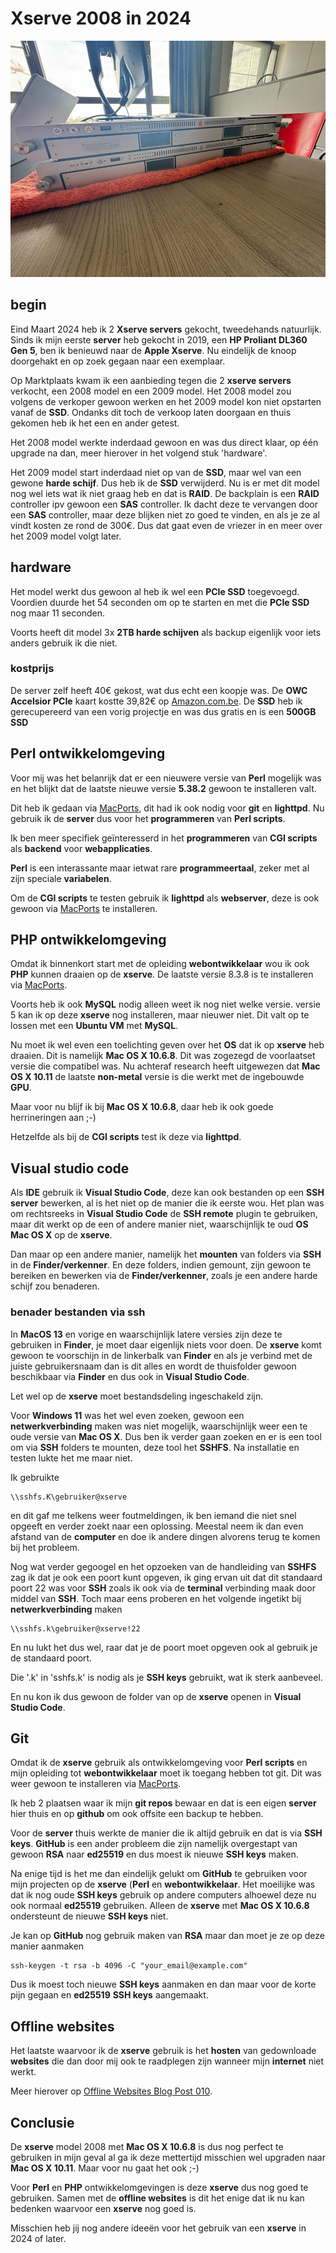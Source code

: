 # Xserve 2008 in 2024

![Xserve model 2008 and 2009](images/xserve.jpg)

## begin

Eind Maart 2024 heb ik 2 **Xserve servers** gekocht, tweedehands natuurlijk. Sinds ik mijn eerste **server** heb gekocht in 2019, een **HP Proliant DL360 Gen 5**, ben ik benieuwd naar de **Apple Xserve**. Nu eindelijk de knoop doorgehakt en op zoek gegaan naar een exemplaar.

Op Marktplaats kwam ik een aanbieding tegen die 2 **xserve servers** verkocht, een 2008 model en een 2009 model. Het 2008 model zou volgens de verkoper gewoon werken en het 2009 model kon niet opstarten vanaf de **SSD**. Ondanks dit toch de verkoop laten doorgaan en thuis gekomen heb ik het een en ander getest.

Het 2008 model werkte inderdaad gewoon en was dus direct klaar, op één upgrade na dan, meer hierover in het volgend stuk 'hardware'.

Het 2009 model start inderdaad niet op van de **SSD**, maar wel van een gewone **harde schijf**. Dus heb ik de **SSD** verwijderd. Nu is er met dit model nog wel iets wat ik niet graag heb en dat is **RAID**. De backplain is een **RAID** controller ipv gewoon een **SAS** controller. Ik dacht deze te vervangen door een **SAS** controller, maar deze blijken niet zo goed te vinden, en als je ze al vindt kosten ze rond de 300€. Dus dat gaat even de vriezer in en meer over het 2009 model volgt later.

## hardware

Het model werkt dus gewoon al heb ik wel een **PCIe SSD** toegevoegd. Voordien duurde het 54 seconden om op te starten en met die **PCIe SSD** nog maar 11 seconden.

Voorts heeft dit model 3x **2TB harde schijven** als backup eigenlijk voor iets anders gebruik ik die niet.

### kostprijs

De server zelf heeft 40€ gekost, wat dus echt een koopje was. De **OWC Accelsior PCIe** kaart kostte 39,82€ op [Amazon.com.be](https://amazon.com.be). De **SSD** heb ik gerecupereerd van een vorig projectje en was dus gratis en is een **500GB SSD**

## Perl ontwikkelomgeving

Voor mij was het belanrijk dat er een nieuwere versie van **Perl** mogelijk was en het blijkt dat de laatste nieuwe versie **5.38.2** gewoon te installeren valt.

Dit heb ik gedaan via [MacPorts](https://www.macports.org), dit had ik ook nodig voor **git** en **lighttpd**.
Nu gebruik ik de **server** dus voor het **programmeren** van **Perl scripts**. 

Ik ben meer specifiek geïnteresserd in het **programmeren** van **CGI scripts** als **backend** voor **webapplicaties**.

**Perl** is een interassante maar ietwat rare **programmeertaal**, zeker met al zijn speciale **variabelen**.

Om de **CGI scripts** te testen gebruik ik **lighttpd** als **webserver**, deze is ook gewoon via [MacPorts](https://www.macports.org) te installeren.

## PHP ontwikkelomgeving

Omdat ik binnenkort start met de opleiding **webontwikkelaar** wou ik ook **PHP** kunnen draaien op de **xserve**. De laatste versie 8.3.8 is te installeren via [MacPorts](https://www.macports.org).

Voorts heb ik ook **MySQL** nodig alleen weet ik nog niet welke versie. versie 5 kan ik op deze **xserve** nog installeren, maar nieuwer niet. Dit valt op te lossen met een **Ubuntu VM** met **MySQL**.

Nu moet ik wel even een toelichting geven over het **OS** dat ik op **xserve** heb draaien. Dit is namelijk **Mac OS X 10.6.8**. Dit was zogezegd de voorlaatset versie die compatibel was. Nu achteraf research heeft uitgewezen dat **Mac OS X 10.11** de laatste **non-metal** versie is die werkt met de ingebouwde **GPU**.

Maar voor nu blijf ik bij **Mac OS X 10.6.8**, daar heb ik ook goede herrineringen aan ;-)

Hetzelfde als bij de **CGI scripts** test ik deze via **lighttpd**.

## Visual studio code

Als **IDE** gebruik ik **Visual Studio Code**, deze kan ook bestanden op een **SSH server** bewerken, al is het niet op de manier die ik eerste wou. Het plan was om rechtsreeks in **Visual Studio Code** de **SSH remote** plugin te gebruiken, maar dit werkt op de een of andere manier niet, waarschijnlijk te oud **OS Mac OS X** op de **xserve**.

Dan maar op een andere manier, namelijk het **mounten** van folders via **SSH** in de **Finder/verkenner**. En deze folders, indien gemount, zijn gewoon te bereiken en bewerken via de **Finder/verkenner**, zoals je een andere harde schijf zou benaderen.

### benader bestanden via ssh

In **MacOS 13** en vorige en waarschijnlijk latere versies zijn deze te gebruiken in **Finder**, je moet daar eigenlijk niets voor doen. De **xserve** komt gewoon te voorschijn in de linkerbalk van **Finder** en als je verbind met de juiste gebruikersnaam dan is dit alles en wordt de thuisfolder gewoon beschikbaar via **Finder** en dus ook in **Visual Studio Code**.

Let wel op de **xserve** moet bestandsdeling ingeschakeld zijn.

Voor **Windows 11** was het wel even zoeken, gewoon een **netwerkverbinding** maken was niet mogelijk, waarschijnlijk weer een te oude versie van **Mac OS X**. Dus ben ik verder gaan zoeken en er is een tool om via **SSH** folders te mounten, deze tool het **SSHFS**. Na installatie en testen lukte het me maar niet.

Ik gebruikte

	\\sshfs.K\gebruiker@xserve
	
en dit gaf me telkens weer foutmeldingen, ik ben iemand die niet snel opgeeft en verder zoekt naar een oplossing. Meestal neem ik dan even afstand van de **computer** en doe ik andere dingen alvorens terug te komen bij het probleem.

Nog wat verder gegoogel en het opzoeken van de handleiding van **SSHFS** zag ik dat je ook een poort kunt opgeven, ik ging ervan uit dat dit standaard poort 22 was voor **SSH** zoals ik ook via de **terminal** verbinding maak door middel van **SSH**. Toch maar eens proberen en het volgende ingetikt bij **netwerkverbinding** maken

	\\sshfs.k\gebruiker@xserve!22
	
En nu lukt het dus wel, raar dat je de poort moet opgeven ook al gebruik je de standaard poort.

Die '.k' in 'sshfs.k' is nodig als je **SSH keys** gebruikt, wat ik sterk aanbeveel.

En nu kon ik dus gewoon de folder van op de **xserve** openen in **Visual Studio Code**.

## Git

Omdat ik de **xserve** gebruik als ontwikkelomgeving voor **Perl scripts** en mijn opleiding tot **webontwikkelaar** moet ik toegang hebben tot git. Dit was weer gewoon te installeren via [MacPorts](https://www.macports.org).

Ik heb 2 plaatsen waar ik mijn **git repos** bewaar en dat is een eigen **server** hier thuis en op **github** om ook offsite een backup te hebben.

Voor de **server** thuis werkte de manier die ik altijd gebruik en dat is via **SSH keys**. **GitHub** is een ander probleem die zijn namelijk overgestapt van gewoon **RSA** naar **ed25519** en dus moest ik nieuwe **SSH keys** maken.

Na enige tijd is het me dan eindelijk gelukt om **GitHub** te gebruiken voor mijn projecten op de **xserve** (**Perl** en **webontwikkelaar**. Het moeilijke was dat ik nog oude **SSH keys** gebruik op andere computers alhoewel deze nu ook normaal **ed25519** gebruiken. Alleen de **xserve** met **Mac OS X 10.6.8** ondersteunt de nieuwe **SSH keys** niet.

Je kan op **GitHub** nog gebruik maken van **RSA** maar dan moet je ze op deze manier aanmaken

	ssh-keygen -t rsa -b 4096 -C "your_email@example.com"
	
Dus ik moest toch nieuwe **SSH keys** aanmaken en dan maar voor de korte pijn gegaan en **ed25519** **SSH keys** aangemaakt.

## Offline websites

Het laatste waarvoor ik de **xserve** gebruik is het **hosten** van gedownloade **websites** die dan door mij ook te raadplegen zijn wanneer mijn **internet** niet werkt. 

Meer hierover op [Offline Websites Blog Post 010](https://github.com/gwendebrul/blog/tree/main/2024/010%20offline%20webpages).

## Conclusie

De **xserve** model 2008 met **Mac OS X 10.6.8** is dus nog perfect te gebruiken in mijn geval al ga ik deze mettertijd misschien wel upgraden naar **Mac OS X 10.11**. Maar voor nu gaat het ook ;-)

Voor **Perl** en **PHP** ontwikkelomgevingen is deze **xserve** dus nog goed te gebruiken. Samen met de **offline websites** is dit het enige dat ik nu kan bedenken waarvoor een **xserve** nog goed is.

Misschien heb jij nog andere ideeën voor het gebruik van een **xserve** in 2024 of later.